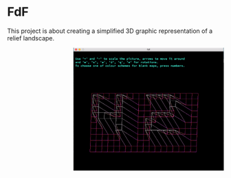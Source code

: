# FdF
This project is about creating a simplified 3D graphic representation of a relief landscape.

<img align="right" src="https://github.com/akulaiev/FdF/blob/master/demo.png" width="350">

